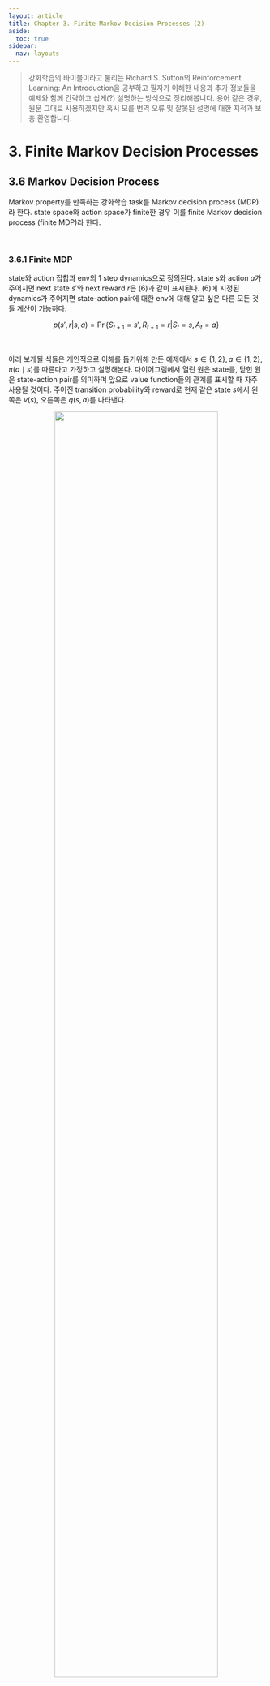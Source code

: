```yaml
---
layout: article
title: Chapter 3. Finite Markov Decision Processes (2)
aside:
  toc: true
sidebar:
  nav: layouts
---
```


> 강화학습의 바이블이라고 불리는 Richard S. Sutton의 Reinforcement Learning: An Introduction을 공부하고 필자가 이해한 내용과 추가 정보들을 예제와 함께 간략하고 쉽게(?) 설명하는 방식으로 정리해봅니다. 용어 같은 경우, 원문 그대로 사용하겠지만 혹시 모를 번역 오류 및 잘못된 설명에 대한 지적과 보충 환영합니다. 

# 3. Finite Markov Decision Processes
## 3.6 Markov Decision Process

Markov property를 만족하는 강화학습 task를 Markov decision process (MDP)라 한다. state space와 action space가 finite한 경우 이를 finite Markov decision process (finite MDP)라 한다. 

<br/>

### 3.6.1 Finite MDP
state와 action 집합과 env의 1 step dynamics으로 정의된다. state $s$와 action $a$가 주어지면 next state $s'$와 next reward $r$은 $(6)$과 같이 표시된다. $(6)$에 지정된 dynamics가 주어지면 state-action pair에 대한 env에 대해 알고 싶은 다른 모든 것들 계산이 가능하다.

$$ p(s',r|s,a) = \Pr \{S_{t+1} = s', R_{t+1} = r | S_t = s, A_t = a \} \tag{6} $$

<br/>

아래 보게될 식들은 개인적으로 이해를 돕기위해 만든 예제에서 $s \in \{1,2 \}, a \in \{1,2\},\pi(a \mid s)$를 따른다고 가정하고 설명해본다. 다이어그램에서 열린 원은 state를, 닫힌 원은 state-action pair를 의미하며 앞으로 value function들의 관계를 표시할 때 자주 사용될 것이다. 주어진 transition probability와 reward로 현재 같은 state $s$에서 왼쪽은 $v(s)$, 오른쪽은 $q(s,a)$를 나타낸다. 

<center><img src="https://user-images.githubusercontent.com/127359789/226820686-18f53690-caa4-4017-994f-5c8fa0fc3e37.png" width="80%" height="80%"></center>

<br/>

**\- State-Transition Probabilities**

state $s$에서 action $a$를 수행했을 때, next state가 $s'$, reward 가 $r$일 probability 

$$ p(s', r|s,a) = \Pr\{S_{t+1} = s', R_t = r | S_t=s, A_t = a\} \tag{7}$$

<br/>

<center><img src="https://user-images.githubusercontent.com/127359789/226821104-d8b6d7ff-06f3-418d-b2ab-d6947fbf5f8e.png" width="80%" height="80%"></center>

$$ p(s_1, r_{11}|s_1, a_1) = \Pr\{S_{t+1}=s_1, R_t = r_{11}|S_t=s_1, A_t=a_1\} = \pi(a_1|s_1) \times 0.1 $$

<br/>

state $s$에서 action $a$를 수행했을 때, next state가 $s'$일 state-transition probability

$$ p(s'|s,a) = \Pr\{S_{t+1} = s' | S_t=s, A_t = a\} = \sum_{r \in \mathcal{R}}p(s',r|s,a) \tag{8}$$

<br/>

<center><img src="https://user-images.githubusercontent.com/127359789/226821325-cec989e1-5c0f-4c4d-8ac4-582eb8de3e96.png" width="80%" height="80%"></center>

$$ p(s_2|s_1, a_1) = \Pr\{S_{t+1}=s_2|S_t=s_1, A_t=a_1\} =\pi(a_1|s_1) \times(0.3 + 0.6)$$

<br/>

추가로 모든 state $s$에서 모든 action $a$를 수행했을 때, next state가 $s'$, reward가 $r$이 나올 수 있는 probability은 1이다. $s$, $a$일 때, $s', r$이 나올 수 있는 가능성은 1이 되어야 한다. 

$$ \sum_{r \in \mathcal{R}} \sum_{s' \in \mathcal{S}}p(s',r|s,a) = 1, \, \forall s\in \mathcal{S}, \forall a \in \mathcal{A(s)} \tag{9}$$

<br/>

<center><img src="https://user-images.githubusercontent.com/127359789/226821413-3d147da9-54fa-476d-aa67-78113f6e2ccc.png" width="90%" height="90%"></center>

$$ \pi(a_1|s_1)*(0.1 + 0.3 + 0.6)+\pi(a_2|s_1) \times(0.2 + 0.4 + 0.4) =1$$

<br/>


**\- Expected Rewards**

state $s$에서 action $a$를 수행했을 때, reward(*return 아님*)

$$ r(s,a) = \mathbb E[R_{t+1} | S_t=s, A_t=a] = \sum_{r \in \mathcal{R}}r \sum_{s' \in \mathcal{S}}p(s',r|s,a) \tag{10}$$

<br/>

<center><img src="https://user-images.githubusercontent.com/127359789/226821520-e943aa73-5871-4891-8fda-6fa94357290c.png" width="80%" height="80%"></center>

$$ r(s_1,a_1) = \mathbb E \left [R_{t+1} | S_t=s_1, A_t=a_1 \right ] = \pi(a_1|s_1) \times (0.1 \times r_{11} +0.3 \times r_{12} + 0.6 \times r_{13}) $$

<br/>


**\- Expected Rewards for state-action-next state**

state $s$에서 action $a$를 수행했을 때, 전자는 term은 될수있는 모든 reward $r$의 summation이고, 후자는 nest state $s'$에서 reward $r$를 받을 probability / next state $s'$으로 이동할 probability이다.

$$ r(s, a, s') = \mathbb E[R_{t+1} | S_t=s, A_t=a, S_{t+1} = s'] = \sum_{r \in \mathcal R}r\cfrac{p(s',r|s,a)}{p(s'|s,a)} \tag{11} $$ 

<br/>

<center><img src="https://user-images.githubusercontent.com/127359789/226821635-45190eef-cba4-4d43-ab94-1ad240a01b56.png" width="80%" height="80%"></center>

$$ r(s_1,a_1, s_2) = \mathbb E[R_{t+1} | S_t=s_1, A_t=a_1, S_{t+1} = s_2] = \pi(a_1|s_1)\times \cfrac{0.3 \times r_{12} + 0.6 \times r_{13} }{ 0.3 + 0.6 } $$
<br/>

## 3.7 Value Function
value function은 given state에서 특정 action을 수행하는 것이 얼마나 좋은지 추정하는 것으로 expected future reward; 정확히는 expected return으로 정의된다. agent의 expected future return은 수행하는 action에 따라 달라지게 되므로 value function은 policy와 연관되며, policy $\pi$는 각 state $s \in \mathcal S$와 $a \in \mathcal{A(s)}$에서 state $s$에 있을 때 action $a$를 취할 probability인 $\pi(a|s)$로의 매핑을 의미한다. 

<br/>

### 3.7.1 State-Value Function
policy $\pi$ 하의 state $s$의 value는 $s$에서 시작하여 이후 $\pi$를 따를 때의 expected return을 $v_\pi(s)$로 정의한다. $\mathbb{E}[\cdot]$는 policy $\pi$를 따르는 random variable의 expected value를 나타낸다. terminal state의 value는 항상 0이다. 이러한 성질의 함수를 policy $\pi$에 대한 state-value function $v_\pi$라고 한다. 

$$ \begin{align*}v_\pi(s) &= \mathbb{E}[G_t|S_t=s]  \\ &= \mathbb{E}_\pi \left[ {\sum^\infty_{k=0} \gamma^k R_{t+k+1} }| {S_t=s}\right] \\ &= \mathbb{E}[R_{t+1} + \gamma G_{t+1}|S_t=s] \tag{12} \end{align*} $$

<br/>

### 3.7.2 Action-Value Function
유사하게, policy $\pi$ 하에서 state $s$에서 action $a$를 취했을 때의 value는 $s$에서 시작하여 이후 $\pi$를 따라 $a$를 취하는 expected return을 $q_\pi(s,a)$로 정의한다. 
이러한 성질의 함수 $q_\pi$를 policy $\pi$에 대한 action-value function이라고 한다. 

$$ \begin{align*} q_\pi(s,a) &= \mathbb{E}[G_t|S_t=s, A_t = a] \\ &= \mathbb{E}_\pi \left[ {\sum^\infty_{k=0} \gamma^k R_{t+k+1} }| {S_t=s, A_t=a}\right] \\ &= \mathbb{E}[R_{t+1} + \gamma G_{t+1}|S_t=s, A_t=a]\tag{13} \end{align*}$$

<br/>

## 3.8 Bellman Equation 
Bellman equation을 사용하면 강화학습 및 동적 프로그래밍(DP) 전반에 걸쳐 사용되는 value function을 계산하고 value function 간 특정 recursion 관계를 확인할 수 있다. 중요하게 볼 부분은 expected return인 value function이 successor expected return의 합으로 표현된다는 점과 $(14)$와 $(15)$의 마지막 term에서와 같이 $v_\pi$와 $q_\pi$가 서로를 정의할 수 있다는 것이다. 


### 3.8.1 Bellman Equation for $v_\pi$

$(14)$는 state와 successor state 간의 관계를 나타내는 $v_\pi$의 Bellman equation을 나타낸다.
$\forall s\in \mathcal{S}, \forall a \in \mathcal{A(s)}, \forall r \in \mathcal{R}$에 대해 consistency 조건이 state $s$와 next states $s'$ 사이에 유지된다. start state의 값은 next state의  discounted expected return과 reward를 더한 값과 같다. 

수식적으로, 각 $a, s', r$에 대해 probability $\pi(a \mid s)p(s',r \mid s,a)$를 계산하고 해당 probability로 괄호 안의 값에 weight를 준 다음 모든 probability를 합산하여 expected value를 얻는다. $\left[r+\gamma \mathbb{E}_\pi \left [\sum^\infty_{k=0} \gamma^k R_{t+k+2}\mid S_{t+1}=s' \right ] \right]$를 $\left [r+\gamma v_\pi(s') \right ]$로 치환한 과정은 앞으로도 수식 단순화를 위해 많이 쓰이므로 눈에 익혀둬야 한다. 


$$ \begin{align*} v_\pi(s) &= \mathbb{E}_\pi\left [G_t|S_t=s \right] \\ &= \mathbb{E}_\pi \left [\sum^\infty_{k=0} \gamma^k R_{t+k+1}|S_t=s \right ] \\ &= \mathbb{E}_\pi \left [R_{t+1} + \gamma \sum^\infty_{k=0} \gamma^k R_{t+k+2}|S_t=s \right ] \\ &= \sum_a \pi(a|s) \sum_{s'}\sum_r p(s',r|s,a) \left [r + \gamma \mathbb{E}_\pi \left [\sum^\infty_{k=0} \gamma^k R_{t+k+2}|S_{t+1}=s' \right ] \right ] \\ &=   \sum_a \pi(a|s)\sum_{s',r}p(s',r|s,a) \left [ r + \gamma v_\pi(s') \right ] \\ &= \sum_a \pi(a|s)q_\pi(s,a) \tag{14} \end{align*} $$

<br/>


### 3.8.2 Bellman Equation for $q_\pi$

$(15)$는 state-action pair와 successor state-action pair 간의 관계를 나타내는 $v_\pi$의 Bellman equation을 나타낸다. $\forall s\in \mathcal{S}, \forall a \in \mathcal{A(s)}, \forall r \in \mathcal{R}$에 대해 $(15)$의 consistency 조건이 state $s$-action $a$ pair와 next states $s'$-action $a'$ pair사이에 유지된다. start state-action pair의 값은 next state-action pair의 discounted expected return과 reward를 더한 값과 같다. 

수식적으로, 각 $a', s', r$에 대해 probability $p(s',a',r \mid s,a)$를 계산하고 해당 probability로 괄호 안의 값에 weight를 준 다음 모든 probability를 합산하여 expected value를 얻는다. 여기서도, $\left[r+\gamma \mathbb{E}_\pi \left [\sum^\infty_{k=0} \gamma^k R_{t+k+2} \mid S_{t+1}=s', A_t=a' \right ] \right]$를 $\left [r+\gamma q_\pi(s', a') \right ]$로 치환한 과정을 볼 수 있다. 

$$ \begin{align*}q_\pi(s,a) &= \mathbb{E}_\pi[G_t|S_t=s, A_t=a] \\ &= \mathbb{E}_\pi \left [\sum^\infty_{k=0} \gamma^k R_{t+k+1}|S_t=s, A_t=a \right ] \\ &= \mathbb{E}_\pi \left [R_{t+1} + \gamma \sum^\infty_{k=0} \gamma^k R_{t+k+2}|S_t=s, A_t=a \right ] \\ &= \sum_{a'}\sum_{s'}\sum_r p(s',a',r|s,a) \left [r + \gamma \mathbb{E}_\pi \left [\sum^\infty_{k=0} \gamma^k R_{t+k+2}|S_{t+1}=s', A_t=a' \right ] \right ]  \\ &=  \sum_{s', r, a'}p(s',a',r|s,a) \left [ r + \gamma q_\pi(s',a') \right ] \\ &=   \sum_{s',r}p(s',r|s,a) \left [ r + \gamma v_\pi(s')\right] \tag{15} \end{align*} $$

<br/>


### 3.8.3 Backup Diagram for $v_\pi$ and $q_\pi$

$v_\pi$와 $q_\pi$의 recursive 관계는 current state(or state-action pair)의 expected value를 successor state-action pair(or state)의 expected value로 부터 계산, 다시 말해 아래에서 위 방향으로 계산이 이루어지기 때문에 Backup diagram으로 표현할 수 있다. 


<center><img src="https://user-images.githubusercontent.com/127359789/224640549-68ca4b13-aa94-4d43-bd57-4f5bd3f3cab5.png" width="80%" height="80%"></center>

<br/>

state-value function $v_\pi(s)$는 $q_\pi(s,a)$의 policy $\pi(a \mid s)$에 기반한 weighted average로, action-value function $q_\pi$는 reward와 $v_\pi(s')$의 state-transition probability에 기반한 weighted average로 이해할 수 있다. 

<center><img src="https://user-images.githubusercontent.com/127359789/226821716-09f4c6ad-6505-4960-b060-d9033410cc9e.png" width="75%" height="75%"></center>

<br/>

## 3.9 Optimal Value Functions

optimal policy 아래 정의되는 value function을 optimal value function이라고 한다. policy $\pi$는 expected return이 모든 states에 대해 policy $\pi'$보다 크거나 같으면 policy $\pi'$보다 낫거나 같다고 정의되며, 즉 $\forall s \in \mathcal S$에 대해 $v_\pi(s) \ge v_{\pi'}(s)$인 경우, $\pi \ge \pi'$이다. optimal policy $\pi_\ast$는 둘 이상 있을 수 있고 이때 value function는 동일하다. 


$$ v_\ast(s) = \max_\pi v_\pi(s), \quad \forall s \in \mathcal{S} \tag{16} $$

$$ q_\ast(s,a) = \max_\pi q_\pi(s,a), \quad \forall s \in \mathcal{S} ,\forall a \in \mathcal{A(s)}\tag{17} $$

<br/>

$v_\pi$와 $q_\pi$는 expected return를 계산하는데 action까지 결정된 상태인지 여부에 대한 차이만 존재하기 때문에 직관적으로  $v_\ast(s)$와 $q_\ast(s,a)$는 값이 같음을 알 수 있다. 만약 optimal policy $\pi'$를 따른다면, 같은 optimal state-value function $v_\ast$와 optimal action-value function $q_\ast$를 공유하게 된다.

$$ q_\ast(s,a) = \mathbb{E} \left [ R_{t+1} + \gamma v_\ast(S_{t+1}) \mid S_t =s, A_t =a \right ] \tag{18}$$

<br/>

### 3.9.1 Bellman Optimality Equation

Bellman equation을 optimal policy $\pi_*$하에 유도한 것이다. 직관적으로 Bellman optimality equation은 $\pi_\ast$하의 state-value가 해당 state에서 optimal action에 대한 expected return과 같아야 한다. $(19)$의 마지막 두 equation은 $v_\ast$의 Bellman optimality equation의 두 가지 form을 나타낸다. 

$$ \begin{align*} v_\ast(s) &= \max_{a \in \mathcal A (s)} q_{\pi_\ast}(s,a) \\ 
&= \max_a \mathbb E_{\pi_\ast} \left [ G_t |S_t=s, A_t=a \right ] \\
&= \max_a \mathbb E_{\pi_\ast} \left [ \sum^{\infty}_{k=0} \gamma^k R_{t+k+1} \mid S_t=s, A_t=a \right ] \\
&= \max_a \mathbb E_{\pi_\ast} \left [ R_{t+1} + \sum^\infty_{k=0} \gamma^k R_{t+k+2} \mid S_t=s, A_t=a \right  ] \\
&= \max_a \mathbb E \left [ R_{t+1} + \gamma v_\ast(S_{t+1}) \mid S_t=s, A_t=a  \right ] \\ 
&= \max_{a \in \mathcal A(s)} \sum_{s',r}p(s', r|s,a) \left [r +\gamma v_\ast(s') \right ] \tag{19} \end{align*} $$

$$ \begin{align*} q_\ast(s,a) &= \max_a \mathbb E \left [ R_{t+1} + \gamma v_\ast(S_{t+1}) \mid S_t=s, A_t=a  \right ] \\ 
&= \mathbb E \left [ R_{t+1} + \gamma \max_{a'} q_\ast(S_{t+1}, a') \mid S_t = s, A_t =a \right ] \\ 
&= \sum_{s',r}p(s', r|s,a) \left [ r + \gamma \max_{a'} q_\ast(s',a') \right ] \tag{20} \end{align*} $$

<br/>

### 3.8.3 Backup Diagram for $v_\ast$ and $q_\ast$
finite MDP에서 Bellman optimality equation에는 policy와 독립적인 solution이 존재한다. 실제로, 각 state에 대해 각각 하나의 equation이 존재하는 시스템이므로 env의 dynamics $p(s',r \mid s,a)$가 알려진 경우 이론적으로 non-linear equation system을 풀기 위한 방법을 사용하여 $v_\ast$와  $q_\ast$에 대한 equation set를 풀 수 있다. 

<br/>

<center><img src="https://user-images.githubusercontent.com/127359789/226785353-40edec61-ff56-4d5e-954e-47adfcf83bea.png" width="80%" height="80%"></center>


$v_\ast$ 및 $q_\ast$에 대한 Bellman optimaility equation에서 고려된 future state와 future action을 보여주는 Backup diagram이다. $v_\pi$와 $q_\pi$에 대한 Backup diagram과 동일하지만, agent의 선택지점에는 policy에 대해 주어진 expected return이 아니라 해당 선택에 대한 최대값이 취해진다. $v_\ast(s)$는 뒤따르는 $q(s,a)$ 중 최대가 되는 쪽으로, $q_\ast(s,a)$는 뒤따르는 $v_(s')$들의 최대값에 대한 가중 평균이다. 


<br/>

<center><img src="https://user-images.githubusercontent.com/127359789/226822038-54ede24a-ee22-4326-927b-9bcddd7a2af9.png" width="75%" height="75%"></center>

$v_\ast$가 있으면 해당 state에서 max action-value를 가진 action이 optimal action이 된다. $v(s')$은 $q(s,a)$로 표현되므로, 결국 $v_\ast$에 대해 greedy한 것이 optimal policy라는 것이다. $v_\ast$는 이미 가능한 모든 future behavior의 reward 결과를 고려하고 있기때문에, 단기 결과만을 기준으로 action을 선택하더라도 장기적 관점에서 실제로 optimal하다. $v_\ast$를 통해 optimal expected long-term return은 각 state에서 즉시 사용할 수 있는 수치로 변환된다. 따라서 greedy한 action 선택은 long-term optimal action을 제공한다. 


$q_\ast$가 있으면 optimal action 선택이 더 쉬워진다. $q_\ast$는 이미 state에 대한 action-value를 캐시하고 있기 때문에 agent는 action 검색을 수행할 필요조차 없다. 이는 각 state-action pair에 대해 즉시 사용할 수 있는 값으로 optimal expected long-term return을 제공한다. 따라 state-action pair를 나타내는 비용으로 optimal action-value function은 env의 dynamics에 대해 알 필요 없이; 가능한 successor state 및 그들의 value에 대해 알 필요 없이 optimal action을 선택 가능하다. 

<br/>


## 3.9 Optimality and Approximation

### 3.9.1 Constraint of Bellman Optimality Equation

그렇다면 Bellman optimality equation대로 풀면 강화학습 문제에서 최적의 policy를 찾을 수 있다고 생각할 수 있다. 그러나 이러한 방식의 solution은 기본적으로 다음의 최소 세 가지 가정에 의존하고 있다. (1) env의 dynamics를 정확하게 알고 있다. (2) solution 계산을 완료하기에 충분한 계산 리소스가 존재한다. (3) Makrov property를 만족한다. 그러나 이러한 가정을 완벽하게 만족하는 경우는 거의 없기 때문에 사실상 강화학습에서는 일반적으로 approximate solution에 만족하게 된다. 많은 강화학습 방법은 expected transition에 대한 지식이 아닌 experienced transition을 사용하여 Bellman optimality equation을 approximately하게 해결한다. 

<br/>

우리가 Bellman optimality equation에 기반하여 구한 optimal value function와 optimal policy는 env의 dynamics에 대한 완벽한 model이 있더라도 엄청난 계산 비용으로만 생성이 가능하다. 우리는 이러한 이론적 속성을 이해하고 agent가 다양한 방식으로 approximate하게끔 노력한다. 결국 agent는 single time step에서 수행할 수 있는 계산 능력 또한 고려되어야 한다. 

사용 가능한 메모리 또한 중요한 제약 조건이다. value function, policy, model 등을 구축하려면 많은 양의 메모리를 필요로 한다. 적은 finite state set가 있는 task에서는 tabular 방식으로 사용할 수 있지만, 일반적인 문제에서는 tabular에 저장할 수 있는 것보다 훨씬 많은 state가 존재한다. 이러한 경우, function은 보다 간결한 매개변수화된 함수 표현을 사용하여 approximate된다. 

계속 강화학습 문제를 approximate하게 푸는 방식의 프레임워크를 강조하는데, 이는 유용한 approximation을 얻을 수 있는 기회를 제공한다. 강화학습의 online 특성은 자주 발생하는 state에서 올바른 action을 내리는 학습에 더 많은 노력을 기울이는 방식으로 optimal policy를 approximate할 수 있게 한다. 이는 MDP를 approximately하게 해결하는 강화학습만의 핵심 속성이다. 

<br/>

## 3.10 Summary

이번 챕터에서는 강화학습 문제 해결에 필요한 기초적 이론을 공부했다. env와 agent 간 상호작용을 표현할 수 있는 finite MDP를 통해 강화학습 문제를 정의하고, expected return을 의미하는 value function에 대해 알아보았다. 또한 Bellman equation을 통해 state-value function $v_\pi$와 action-value function $q_\pi$의 recursive한 관계 그리고 Bellman optimality equation으로 optimal policy를 구할 수 있다는 것을 확인했다. 그러나 이러한 방식은 현실적으로 어려운 env에 대한 가정과 막대한 계산 비용을 요구하므로, 본 챕터에서는 optimal value function이 존재하고 계산될 수 있다는 것을 강조하지만 계산에 대한 방법은 언급되지 않는다. 따라 뒤 챕터에서는 optimal policy를 찾기위한 value function을 계산하기 위해 간단한 문제는 tabular 방식을, 복잡한 경우에는 approximate 방식을 적용한 강화학습 approach들을 배게 된다. 

<br/>
